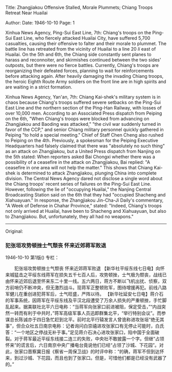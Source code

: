 Title: Zhangjiakou Offensive Stalled, Morale Plummets; Chiang Troops Retreat Near Huailai

Author:
Date: 1946-10-10
Page: 1

Xinhua News Agency, Ping-Sui East Line, 7th: Chiang's troops on the Ping-Sui East Line, who fiercely attacked Huailai City, have suffered 5,700 casualties, causing their offensive to falter and their morale to plummet. The battle line has retreated from the vicinity of Huailai to a line 20 *li* east of Huailai. On the 5th and 6th, the Chiang side constantly sent planes to harass and reconnoiter, and skirmishes continued between the two sides' outposts, but there were no fierce battles. Currently, Chiang's troops are reorganizing their defeated forces, planning to wait for reinforcements before attacking again. After heavily damaging the invading Chiang troops, the heroic Eighth Route Army soldiers on the front line are in high spirits and are waiting in a strict formation.

Xinhua News Agency, Yan'an, 7th: Chiang Kai-shek's military system is in chaos because Chiang's troops suffered severe setbacks on the Ping-Sui East Line and the northern section of the Ping-Han Railway, with losses of over 10,000 men. According to an Associated Press dispatch from Peiping on the 6th, "When Chiang's troops were blocked from advancing on Zhangjiakou and Baoding was attacked," "the civil war suddenly turned in favor of the CCP," and senior Chiang military personnel quickly gathered in Peiping "to hold a special meeting." Chief of Staff Chen Cheng also rushed to Peiping on the 4th. Previously, a spokesman for the Peiping Executive Headquarters had falsely claimed that there was "absolutely no such thing" as an attack on Zhangjiakou, but a United Press dispatch from Nanjing on the 5th stated: When reporters asked Bai Chongxi whether there was a possibility of a ceasefire in the attack on Zhangjiakou, Bai replied: "A ceasefire in one area will not help the matter." This shows that Chiang Kai-shek is determined to attack Zhangjiakou, plunging China into complete division. The Central News Agency dared not disclose a single word about the Chiang troops' recent series of failures on the Ping-Sui East Line. However, following the lie of "occupying Huailai," the Nanjing Central Broadcasting Station said on the 6th that they had "occupied Shacheng and Xiahuayuan." In response, the Zhangjiakou Jin-Cha-Ji Daily's commentary, "A Week of Defense in Chahar Province," stated: "Indeed, Chiang's troops not only arrived at Huailai, have been to Shacheng and Xiahuayuan, but also to Zhangjiakou. But, unfortunately, they all had no weapons."



<hr /> 

Original: 


### 犯张垣攻势顿挫士气颓丧  怀来近郊蒋军败退

1946-10-10
第1版()
专栏：

　　犯张垣攻势顿挫士气颓丧
    怀来近郊蒋军败退
    【新华社平绥东线七日电】向怀来城猛击之平绥东线蒋军在损失五千七百人后，攻势顿挫，士气极为颓丧，战线已由怀来近郊后退至怀来东二十里一线。五六两日，蒋方不断以飞机出扰、侦察，双方前哨仍不断冲突，但无激烈战斗。现蒋军正整顿败军，图待增援再犯。前线八路军健儿在重创进犯蒋军后，士气旺盛，严阵以待。
    【新华社延安七日电】蒋介石的军事系统，因蒋军在平绥东线及平汉北段遭受了万余人损失的严重顿挫，手忙脚乱起来。据美联社北平六日电称：“当蒋军向张家口前进被阻，保定受击，”“内战突然一转而有利于中共时，”蒋军高级军事人员迅即群集北平，“举行特别会议”。而参谋总长陈诚亦于四日急忙赶到北平。前时北平行辕发言人曾诡称进攻张垣“绝无其事”，但合众社五日南京电称：记者询问白崇禧进攻张家口有无停止可能时，白氏答：“一个地区之停战无补于事。”足见蒋介石决心进攻张家口，陷中国于全面破裂。对于蒋军最近平绥东线接二连三的失败，中央社不敢披露一个字。但继“占领怀来”的谎言后，六日南京中央广播电台竟说他们已经“占领了沙城、下花园”。对此，张家口晋察冀日报《察省一周保卫战》的时评中称：“的确，蒋军不但到达怀来，到过沙城、下花园，而且也到了张家口。但是，可惜他们都是已经没有武器了的。”

